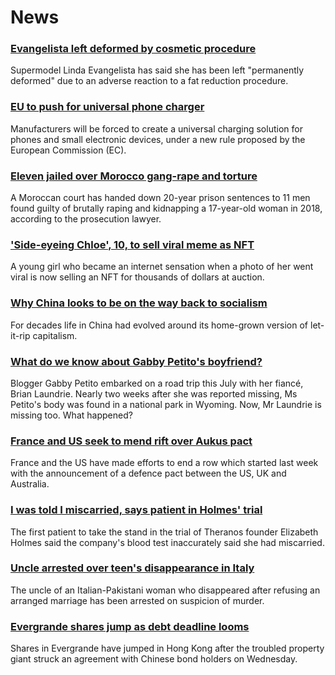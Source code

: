 # News
### [Evangelista left deformed by cosmetic procedure](https://www.bbc.com/news/entertainment-arts-58662756)
Supermodel Linda Evangelista has said she has been left "permanently deformed" due to an adverse reaction to a fat reduction procedure.
### [EU to push for universal phone charger](https://www.bbc.com/news/technology-58665809)
Manufacturers will be forced to create a universal charging solution for phones and small electronic devices, under a new rule proposed by the European Commission (EC).
### [Eleven jailed over Morocco gang-rape and torture](https://www.bbc.com/news/world-africa-58662286)
A Moroccan court has handed down 20-year prison sentences to 11 men found guilty of brutally raping and kidnapping a 17-year-old woman in 2018, according to the prosecution lawyer.
### ['Side-eyeing Chloe', 10, to sell viral meme as NFT](https://www.bbc.com/news/world-us-canada-58659667)
A young girl who became an internet sensation when a photo of her went viral is now selling an NFT for thousands of dollars at auction.
### [Why China looks to be on the way back to socialism](https://www.bbc.com/news/business-58579831)
For decades life in China had evolved around its home-grown version of let-it-rip capitalism.
### [What do we know about Gabby Petito's boyfriend?](https://www.bbc.com/news/world-us-canada-58629192)
Blogger Gabby Petito embarked on a road trip this July with her fiancé, Brian Laundrie. Nearly two weeks after she was reported missing, Ms Petito's body was found in a national park in Wyoming. Now, Mr Laundrie is missing too. What happened? 
### [France and US seek to mend rift over Aukus pact](https://www.bbc.com/news/world-europe-58659627)
France and the US have made efforts to end a row which started last week with the announcement of a defence pact between the US, UK and Australia.
### [I was told I miscarried, says patient in Holmes' trial](https://www.bbc.com/news/world-us-canada-58656524)
The first patient to take the stand in the trial of Theranos founder Elizabeth Holmes said the company's blood test inaccurately said she had miscarried. 
### [Uncle arrested over teen's disappearance in Italy](https://www.bbc.com/news/world-europe-58663644)
The uncle of an Italian-Pakistani woman who disappeared after refusing an arranged marriage has been arrested on suspicion of murder.
### [Evergrande shares jump as debt deadline looms](https://www.bbc.com/news/business-58660578)
Shares in Evergrande have jumped in Hong Kong after the troubled property giant struck an agreement with Chinese bond holders on Wednesday.
